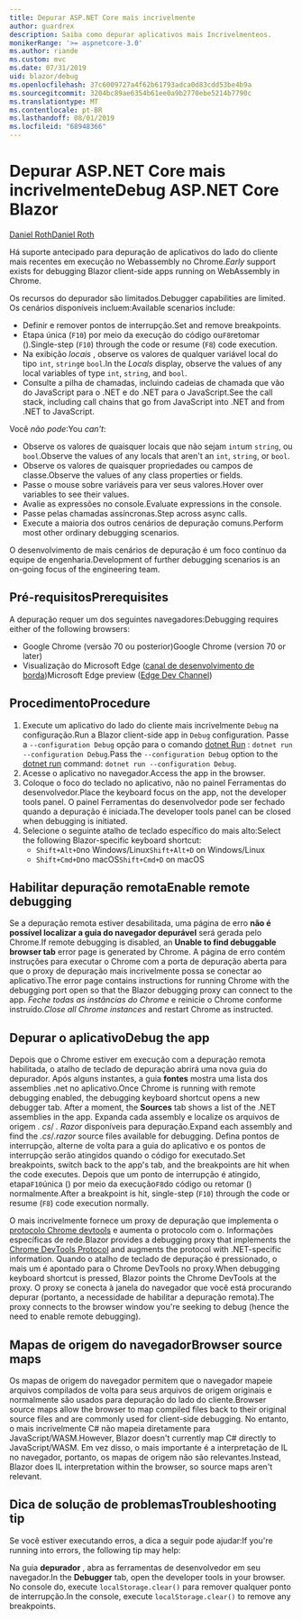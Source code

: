 ```yaml
---
title: Depurar ASP.NET Core mais incrivelmente
author: guardrex
description: Saiba como depurar aplicativos mais Incrivelmenteos.
monikerRange: '>= aspnetcore-3.0'
ms.author: riande
ms.custom: mvc
ms.date: 07/31/2019
uid: blazor/debug
ms.openlocfilehash: 37c6009727a4f62b61793adca0d83cdd53be4b9a
ms.sourcegitcommit: 3204bc89ae6354b61ee0a9b2770ebe5214b7790c
ms.translationtype: MT
ms.contentlocale: pt-BR
ms.lasthandoff: 08/01/2019
ms.locfileid: "68948366"
---
```

# <a name="debug-aspnet-core-blazor"></a><span data-ttu-id="873df-103">Depurar ASP.NET Core mais incrivelmente</span><span class="sxs-lookup"><span data-stu-id="873df-103">Debug ASP.NET Core Blazor</span></span>

[<span data-ttu-id="873df-104">Daniel Roth</span><span class="sxs-lookup"><span data-stu-id="873df-104">Daniel Roth</span></span>](https://github.com/danroth27)

<span data-ttu-id="873df-105">Há suporte antecipado para depuração de aplicativos do lado do cliente mais recentes em execução no Webassembly no Chrome.</span><span class="sxs-lookup"><span data-stu-id="873df-105">*Early* support exists for debugging Blazor client-side apps running on WebAssembly in Chrome.</span></span>

<span data-ttu-id="873df-106">Os recursos do depurador são limitados.</span><span class="sxs-lookup"><span data-stu-id="873df-106">Debugger capabilities are limited.</span></span> <span data-ttu-id="873df-107">Os cenários disponíveis incluem:</span><span class="sxs-lookup"><span data-stu-id="873df-107">Available scenarios include:</span></span>

* <span data-ttu-id="873df-108">Definir e remover pontos de interrupção.</span><span class="sxs-lookup"><span data-stu-id="873df-108">Set and remove breakpoints.</span></span>
* <span data-ttu-id="873df-109">Etapa única (`F10`) por meio da execução do código ou`F8`retomar ().</span><span class="sxs-lookup"><span data-stu-id="873df-109">Single-step (`F10`) through the code or resume (`F8`) code execution.</span></span>
* <span data-ttu-id="873df-110">Na exibição *locais* , observe os valores de qualquer variável local do tipo `int`, `string`e `bool`.</span><span class="sxs-lookup"><span data-stu-id="873df-110">In the *Locals* display, observe the values of any local variables of type `int`, `string`, and `bool`.</span></span>
* <span data-ttu-id="873df-111">Consulte a pilha de chamadas, incluindo cadeias de chamada que vão do JavaScript para o .NET e do .NET para o JavaScript.</span><span class="sxs-lookup"><span data-stu-id="873df-111">See the call stack, including call chains that go from JavaScript into .NET and from .NET to JavaScript.</span></span>

<span data-ttu-id="873df-112">Você *não pode*:</span><span class="sxs-lookup"><span data-stu-id="873df-112">You *can't*:</span></span>

* <span data-ttu-id="873df-113">Observe os valores de quaisquer locais que não sejam `int`um `string`, ou `bool`.</span><span class="sxs-lookup"><span data-stu-id="873df-113">Observe the values of any locals that aren't an `int`, `string`, or `bool`.</span></span>
* <span data-ttu-id="873df-114">Observe os valores de quaisquer propriedades ou campos de classe.</span><span class="sxs-lookup"><span data-stu-id="873df-114">Observe the values of any class properties or fields.</span></span>
* <span data-ttu-id="873df-115">Passe o mouse sobre variáveis para ver seus valores.</span><span class="sxs-lookup"><span data-stu-id="873df-115">Hover over variables to see their values.</span></span>
* <span data-ttu-id="873df-116">Avalie as expressões no console.</span><span class="sxs-lookup"><span data-stu-id="873df-116">Evaluate expressions in the console.</span></span>
* <span data-ttu-id="873df-117">Passe pelas chamadas assíncronas.</span><span class="sxs-lookup"><span data-stu-id="873df-117">Step across async calls.</span></span>
* <span data-ttu-id="873df-118">Execute a maioria dos outros cenários de depuração comuns.</span><span class="sxs-lookup"><span data-stu-id="873df-118">Perform most other ordinary debugging scenarios.</span></span>

<span data-ttu-id="873df-119">O desenvolvimento de mais cenários de depuração é um foco contínuo da equipe de engenharia.</span><span class="sxs-lookup"><span data-stu-id="873df-119">Development of further debugging scenarios is an on-going focus of the engineering team.</span></span>

## <a name="prerequisites"></a><span data-ttu-id="873df-120">Pré-requisitos</span><span class="sxs-lookup"><span data-stu-id="873df-120">Prerequisites</span></span>

<span data-ttu-id="873df-121">A depuração requer um dos seguintes navegadores:</span><span class="sxs-lookup"><span data-stu-id="873df-121">Debugging requires either of the following browsers:</span></span>

* <span data-ttu-id="873df-122">Google Chrome (versão 70 ou posterior)</span><span class="sxs-lookup"><span data-stu-id="873df-122">Google Chrome (version 70 or later)</span></span>
* <span data-ttu-id="873df-123">Visualização do Microsoft Edge ([canal de desenvolvimento de borda](https://www.microsoftedgeinsider.com))</span><span class="sxs-lookup"><span data-stu-id="873df-123">Microsoft Edge preview ([Edge Dev Channel](https://www.microsoftedgeinsider.com))</span></span>

## <a name="procedure"></a><span data-ttu-id="873df-124">Procedimento</span><span class="sxs-lookup"><span data-stu-id="873df-124">Procedure</span></span>

1. <span data-ttu-id="873df-125">Execute um aplicativo do lado do cliente mais incrivelmente `Debug` na configuração.</span><span class="sxs-lookup"><span data-stu-id="873df-125">Run a Blazor client-side app in `Debug` configuration.</span></span> <span data-ttu-id="873df-126">Passe a `--configuration Debug` opção para o comando [dotnet Run](/dotnet/core/tools/dotnet-run) : `dotnet run --configuration Debug`.</span><span class="sxs-lookup"><span data-stu-id="873df-126">Pass the `--configuration Debug` option to the [dotnet run](/dotnet/core/tools/dotnet-run) command: `dotnet run --configuration Debug`.</span></span>
1. <span data-ttu-id="873df-127">Acesse o aplicativo no navegador.</span><span class="sxs-lookup"><span data-stu-id="873df-127">Access the app in the browser.</span></span>
1. <span data-ttu-id="873df-128">Coloque o foco do teclado no aplicativo, não no painel Ferramentas do desenvolvedor.</span><span class="sxs-lookup"><span data-stu-id="873df-128">Place the keyboard focus on the app, not the developer tools panel.</span></span> <span data-ttu-id="873df-129">O painel Ferramentas do desenvolvedor pode ser fechado quando a depuração é iniciada.</span><span class="sxs-lookup"><span data-stu-id="873df-129">The developer tools panel can be closed when debugging is initiated.</span></span>
1. <span data-ttu-id="873df-130">Selecione o seguinte atalho de teclado específico do mais alto:</span><span class="sxs-lookup"><span data-stu-id="873df-130">Select the following Blazor-specific keyboard shortcut:</span></span>
   * <span data-ttu-id="873df-131">`Shift+Alt+D`no Windows/Linux</span><span class="sxs-lookup"><span data-stu-id="873df-131">`Shift+Alt+D` on Windows/Linux</span></span>
   * <span data-ttu-id="873df-132">`Shift+Cmd+D`no macOS</span><span class="sxs-lookup"><span data-stu-id="873df-132">`Shift+Cmd+D` on macOS</span></span>

## <a name="enable-remote-debugging"></a><span data-ttu-id="873df-133">Habilitar depuração remota</span><span class="sxs-lookup"><span data-stu-id="873df-133">Enable remote debugging</span></span>

<span data-ttu-id="873df-134">Se a depuração remota estiver desabilitada, uma página de erro **não é possível localizar a guia do navegador depurável** será gerada pelo Chrome.</span><span class="sxs-lookup"><span data-stu-id="873df-134">If remote debugging is disabled, an **Unable to find debuggable browser tab** error page is generated by Chrome.</span></span> <span data-ttu-id="873df-135">A página de erro contém instruções para executar o Chrome com a porta de depuração aberta para que o proxy de depuração mais incrivelmente possa se conectar ao aplicativo.</span><span class="sxs-lookup"><span data-stu-id="873df-135">The error page contains instructions for running Chrome with the debugging port open so that the Blazor debugging proxy can connect to the app.</span></span> <span data-ttu-id="873df-136">*Feche todas as instâncias do Chrome* e reinicie o Chrome conforme instruído.</span><span class="sxs-lookup"><span data-stu-id="873df-136">*Close all Chrome instances* and restart Chrome as instructed.</span></span>

## <a name="debug-the-app"></a><span data-ttu-id="873df-137">Depurar o aplicativo</span><span class="sxs-lookup"><span data-stu-id="873df-137">Debug the app</span></span>

<span data-ttu-id="873df-138">Depois que o Chrome estiver em execução com a depuração remota habilitada, o atalho de teclado de depuração abrirá uma nova guia do depurador. Após alguns instantes, a guia **fontes** mostra uma lista dos assemblies .net no aplicativo.</span><span class="sxs-lookup"><span data-stu-id="873df-138">Once Chrome is running with remote debugging enabled, the debugging keyboard shortcut opens a new debugger tab. After a moment, the **Sources** tab shows a list of the .NET assemblies in the app.</span></span> <span data-ttu-id="873df-139">Expanda cada assembly e localize os arquivos de origem *. cs*/ *. Razor* disponíveis para depuração.</span><span class="sxs-lookup"><span data-stu-id="873df-139">Expand each assembly and find the *.cs*/*.razor* source files available for debugging.</span></span> <span data-ttu-id="873df-140">Defina pontos de interrupção, alterne de volta para a guia do aplicativo e os pontos de interrupção serão atingidos quando o código for executado.</span><span class="sxs-lookup"><span data-stu-id="873df-140">Set breakpoints, switch back to the app's tab, and the breakpoints are hit when the code executes.</span></span> <span data-ttu-id="873df-141">Depois que um ponto de interrupção é atingido, etapa`F10`única () por meio da execução`F8`do código ou retomar () normalmente.</span><span class="sxs-lookup"><span data-stu-id="873df-141">After a breakpoint is hit, single-step (`F10`) through the code or resume (`F8`) code execution normally.</span></span>

<span data-ttu-id="873df-142">O mais incrivelmente fornece um proxy de depuração que implementa o [protocolo Chrome devtools](https://chromedevtools.github.io/devtools-protocol/) e aumenta o protocolo com o. Informações específicas de rede.</span><span class="sxs-lookup"><span data-stu-id="873df-142">Blazor provides a debugging proxy that implements the [Chrome DevTools Protocol](https://chromedevtools.github.io/devtools-protocol/) and augments the protocol with .NET-specific information.</span></span> <span data-ttu-id="873df-143">Quando o atalho de teclado de depuração é pressionado, o mais um é apontado para o Chrome DevTools no proxy.</span><span class="sxs-lookup"><span data-stu-id="873df-143">When debugging keyboard shortcut is pressed, Blazor points the Chrome DevTools at the proxy.</span></span> <span data-ttu-id="873df-144">O proxy se conecta à janela do navegador que você está procurando depurar (portanto, a necessidade de habilitar a depuração remota).</span><span class="sxs-lookup"><span data-stu-id="873df-144">The proxy connects to the browser window you're seeking to debug (hence the need to enable remote debugging).</span></span>

## <a name="browser-source-maps"></a><span data-ttu-id="873df-145">Mapas de origem do navegador</span><span class="sxs-lookup"><span data-stu-id="873df-145">Browser source maps</span></span>

<span data-ttu-id="873df-146">Os mapas de origem do navegador permitem que o navegador mapeie arquivos compilados de volta para seus arquivos de origem originais e normalmente são usados para depuração do lado do cliente.</span><span class="sxs-lookup"><span data-stu-id="873df-146">Browser source maps allow the browser to map compiled files back to their original source files and are commonly used for client-side debugging.</span></span> <span data-ttu-id="873df-147">No entanto, o mais incrivelmente C# não mapeia diretamente para JavaScript/WASM.</span><span class="sxs-lookup"><span data-stu-id="873df-147">However, Blazor doesn't currently map C# directly to JavaScript/WASM.</span></span> <span data-ttu-id="873df-148">Em vez disso, o mais importante é a interpretação de IL no navegador, portanto, os mapas de origem não são relevantes.</span><span class="sxs-lookup"><span data-stu-id="873df-148">Instead, Blazor does IL interpretation within the browser, so source maps aren't relevant.</span></span>

## <a name="troubleshooting-tip"></a><span data-ttu-id="873df-149">Dica de solução de problemas</span><span class="sxs-lookup"><span data-stu-id="873df-149">Troubleshooting tip</span></span>

<span data-ttu-id="873df-150">Se você estiver executando erros, a dica a seguir pode ajudar:</span><span class="sxs-lookup"><span data-stu-id="873df-150">If you're running into errors, the following tip may help:</span></span>

<span data-ttu-id="873df-151">Na guia **depurador** , abra as ferramentas de desenvolvedor em seu navegador.</span><span class="sxs-lookup"><span data-stu-id="873df-151">In the **Debugger** tab, open the developer tools in your browser.</span></span> <span data-ttu-id="873df-152">No console do, execute `localStorage.clear()` para remover qualquer ponto de interrupção.</span><span class="sxs-lookup"><span data-stu-id="873df-152">In the console, execute `localStorage.clear()` to remove any breakpoints.</span></span>
